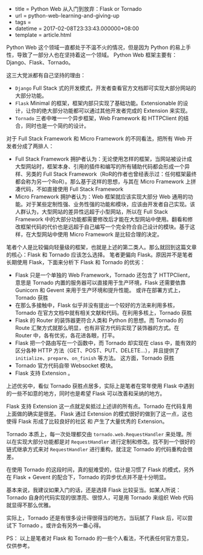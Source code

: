  - title = Python Web 从入门到放弃：Flask or Tornado
 - url = python-web-learning-and-giving-up
 - tags = 
 - datetime = 2017-02-08T23:33:43.000000+08:00
 - template = article.html

Python Web 这个领域一直都处于不温不火的情况，但是因为 Python 的易上手性，导致了一部分人也在坚持着这一个领域。
Python Web 框架主要有： Django、Flask、Tornado。

这三大党派都有自己坚持的理由：
 - `Django` Full Stack 式的开发模式，开发者查看官方文档即可实现大部分网站的大部分功能。
 - `Flask` Minimal 的框架，框架内部只实现了基础功能。Extensionable 的设计，让你的绝大部分功能都可以通过其他开发者完成的 Extension 来实现。
 - `Tornado` 三者中唯一一个异步框架，Web Framework 和 HTTPClient 的结合，同时也是一个简约的设计。


<!--more-->


对于 Full Stack Framework 和 Micro Framework 的不同看法，把所有 Web 开发者分成了两排人：
 - Full Stack Framework 拥护者认为：无论使用怎样的框架，当网站被设计成大型网站时，框架本身、引用的插件和编写的所有辅助代码都会形成一个异样、另类的 Full Stack Framework（RoR的作者也曾经表示过：任何框架最终都会称为另一个RoR）。那么基于这样的思想，与其在 Micro Framework 上拼凑代码，不如直接使用 Full Stack Framework
 - Micro Framework 拥护者认为：Web 框架就应该实现大部分 Web 通用的功能。对于某些定制性强、业务性强的功能和模块，应该由开发者自己实现。该人群认为，大型网站的差异性远超于小型网站，所以在 Full Stack Framework 中的大部分功能都需要修改后才能在大型网站中使用。翻看和修改框架代码的代价也是远超于自己编写一个完全符合自己设计的模块。基于这样，在大型网站中使用 Micro Framework 是比较合理的决定。

笔者个人是比较偏向轻量级的框架，也就是上述的第二类人。那么就回到这篇文章的核心：Flask 和 Tornado 应该怎么选择。
笔者更偏向 Flask。原因并不是笔者长期使用 Flask，下面来分析下 Flask 和 Tornado 的优劣：
 - Flask 只是一个单独的 Web Framework，Tornado 还包含了 HTTPClient，意思是 Tornado 内置的服务器可以直接用于生产环境，Flask 还需要依靠 Gunicorn 和 Gevent 来用于生产环境和提升性能。 或许在部署方式上，Tornado 获胜
 - 在那么多接触中，Flask 似乎并没有提出一个较好的方法来利用多核，Tornado 在官方文档中就有相关文献和代码。在利用多核上，Tornado 获胜
 - Flask 的 Router 的装饰器更符合人类和 Python 的思想。而 Tornado 的 Route 汇聚方式就那么明显，也有非官方代码实现了装饰器的方式。在 Router 中，各有优劣，各花进各眼，打平。
 - Flask 把一个路由写在一个函数中，而 Tornado 却实现在 class 中，能有效的区分各种 HTTP 方法（GET、POST、PUT、DELETE...），并且提供了`initialize`、`prepare`、`on_finish` 等方法。 这方面，Tornado 获胜
 - Tornado 官方代码自带 Websocket 模块。
 - Flask 支持 Extension 。

上述优劣中，看似 Tornado 获胜点居多，实际上是笔者在常年使用 Flask 中遇到的一些不如意的地方，同时也是希望 Flask 可以改善和采纳的地方。

Flask 支持 Extension 这一点就足矣抵过上述讲的所有点。Tornado 在代码复用上面做的确实是很差。 Flask 通过 Extension 的模式很好的做到了这一点，这也使得 Flask 形成了比较良好的社区 和 产生了大量优秀的 Extension。

Tornado 本质上，每一次处理都交由 `tornado.web.RequestHandler` 来处理。所以在实现大部分功能都是对 `RequestHandler` 进行定制和修改。找不到一个很好的链式继承方式来对 `RequestHandler` 进行重构，就注定 Tornado 的代码重构会很差。

在使用 Tornado 的这段时间，真的挺难受的，估计是习惯了 Flask 的模式，另外在 Flask + Gevent 的配合下，Tornado 的异步优点并不是十分明显。

基本来说，我建议如果入门的话，还是选择 Flask 比较妥当。如某人所说：Tornado 自身的代码实现的很漂亮、很惊人，可是用 Tornado 来组织 Web 代码就显得不那么优雅。

实际上，Tornado 还是有很多设计得很得当的地方。当玩腻了 Flask 后，可以尝试下 Tornado 。或许会有另外一番心得。

PS： 以上是笔者对 Flask 和 Tornado 的一些个人看法，不代表任何官方意见，仅供参考。
